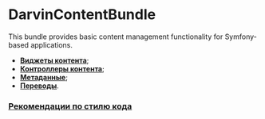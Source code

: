 # DarvinContentBundle
This bundle provides basic content management functionality for Symfony-based applications.

- [**Виджеты контента**](Resources/doc/content_widgets.md);
- [**Контроллеры контента**](Resources/doc/content_controllers.md);
- [**Метаданные**](Resources/doc/metadata.md);
- [**Переводы**](Resources/doc/translations.md).

### [Рекомендации по стилю кода](Resources/doc/coding_standards.md)
